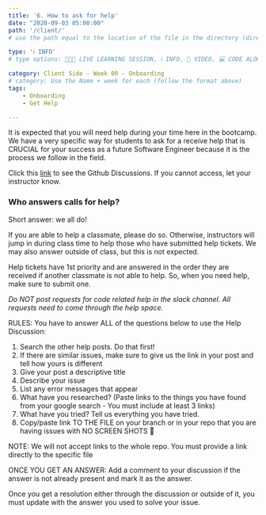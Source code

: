 ```yaml
---
title: '6. How to ask for help'
date: "2020-09-03 05:00:00"
path: '/client/'
# use the path equal to the location of the file in the directory (directory structure)

type: 'ℹ️ INFO'
# type options: 👩🏽‍🏫 LIVE LEARNING SESSION, ℹ️ INFO, 🎥 VIDEO, 💻 CODE ALONG, 🥼LAB, ↩️ REVIEW/NOTES, 👥 GROUP LEARNING, 👷🏼‍♂️ GROUP PROJECT, 🧠 ASSESSMENT, 📝 ASSIGNMENT

category: Client Side - Week 00 - Onboarding
# category: Use the Name + week for each (follow the format above)
tags: 
    - Onboarding
    - Get Help

---
```


It is expected that you will need help during your time here in the bootcamp. We have a very specific way for students to ask for a receive help that is CRUCIAL for your success as a future Software Engineer because it is the process we follow in the field.

Click this [link](https://github.com/orgs/nss-evening-web-development/discussions) to see the Github Discussions. If you cannot access, let your instructor know.

### Who answers calls for help?
Short answer: we all do!

If you are able to help a classmate, please do so. Otherwise, instructors will jump in during class time to help those who have submitted help tickets. We may also answer outside of class, but this is not expected.

Help tickets have 1st priority and are answered in the order they are received if another classmate is not able to help. So, when you need help, make sure to submit one.

_Do NOT post requests for code related help in the slack channel. All requests need to come through the help space._

RULES:
You have to answer ALL of the questions below to use the Help Discussion:
1. Search the other help posts. Do that first!
1. If there are similar issues, make sure to give us the link in your post and tell how yours is different
1. Give your post a descriptive title
1. Describe your issue
1. List any error messages that appear
1. What have you researched? (Paste links to the things you have found from your google search - You must include at least 3 links)
1. What have you tried? Tell us everything you have tried.
1. Copy/paste link TO THE FILE on your branch or in your repo that you are having issues with NO SCREEN SHOTS 🥰

NOTE: We will not accept links to the whole repo. You must provide a link directly to the specific file

ONCE YOU GET AN ANSWER: Add a comment to your discussion if the answer is not already present and mark it as the answer.

Once you get a resolution either through the discussion or outside of it, you must update with the answer you used to solve your issue.
